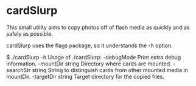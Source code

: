 # cardSlurp
This small utility aims to copy photos off of flash media as quickly
and as safely as possible.

cardSlurp uses the flags package, so it understands the -h option.

$ ./cardSlurp -h
Usage of ./cardSlurp:
  -debugMode
        Print extra debug information.
  -mountDir string
        Directory where cards are mounted.
  -searchStr string
        String to distinguish cards from other mounted media in mountDir.
  -targetDir string
        Target directory for the copied files.

